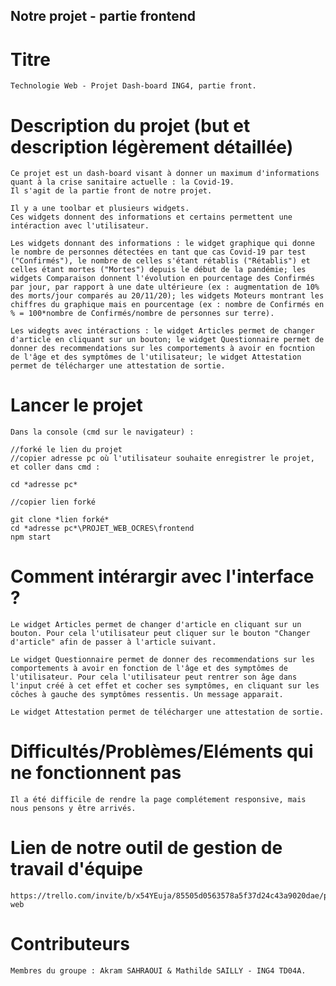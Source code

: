 ## Notre projet - partie frontend

  # Titre

    Technologie Web - Projet Dash-board ING4, partie front.

  # Description du projet (but et description légèrement détaillée)

    Ce projet est un dash-board visant à donner un maximum d'informations quant à la crise sanitaire actuelle : la Covid-19. 
    Il s'agit de la partie front de notre projet.

    Il y a une toolbar et plusieurs widgets.
    Ces widgets donnent des informations et certains permettent une intéraction avec l'utilisateur. 
   
    Les widgets donnant des informations : le widget graphique qui donne le nombre de personnes détectées en tant que cas Covid-19 par test ("Confirmés"), le nombre de celles s'étant rétablis ("Rétablis") et celles étant mortes ("Mortes") depuis le début de la pandémie; les widgets Comparaison donnent l'évolution en pourcentage des Confirmés par jour, par rapport à une date ultérieure (ex : augmentation de 10% des morts/jour comparés au 20/11/20); les widgets Moteurs montrant les chiffres du graphique mais en pourcentage (ex : nombre de Confirmés en % = 100*nombre de Confirmés/nombre de personnes sur terre).
   
    Les widegts avec intéractions : le widget Articles permet de changer d'article en cliquant sur un bouton; le widget Questionnaire permet de donner des recommendations sur les comportements à avoir en focntion de l'âge et des symptômes de l'utilisateur; le widget Attestation permet de télécharger une attestation de sortie.

  # Lancer le projet

    Dans la console (cmd sur le navigateur) : 

    //forké le lien du projet
    //copier adresse pc où l'utilisateur souhaite enregistrer le projet, et coller dans cmd :
    
    cd *adresse pc*
    
    //copier lien forké
    
    git clone *lien forké*
    cd *adresse pc*\PROJET_WEB_OCRES\frontend
    npm start
  
  # Comment intérargir avec l'interface ? 

    Le widget Articles permet de changer d'article en cliquant sur un bouton. Pour cela l'utilisateur peut cliquer sur le bouton "Changer d'article" afin de passer à l'article suivant.

    Le widget Questionnaire permet de donner des recommendations sur les comportements à avoir en fonction de l'âge et des symptômes de l'utilisateur. Pour cela l'utilisateur peut rentrer son âge dans l'input créé à cet effet et cocher ses symptômes, en cliquant sur les côches à gauche des symptômes ressentis. Un message apparait.

    Le widget Attestation permet de télécharger une attestation de sortie.

  # Difficultés/Problèmes/Eléments qui ne fonctionnent pas
    
    Il a été difficile de rendre la page complétement responsive, mais nous pensons y être arrivés.

  # Lien de notre outil de gestion de travail d'équipe 

    https://trello.com/invite/b/x54YEuja/85505d0563578a5f37d24c43a9020dae/projet-web

  # Contributeurs

    Membres du groupe : Akram SAHRAOUI & Mathilde SAILLY - ING4 TD04A.